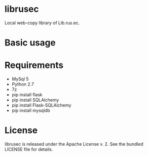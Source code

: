 # librusec
Local web-copy library of Lib.rus.ec. 

# Basic usage #


# Requirements #

- MySql 5
- Python 2.7
- 7z
- pip install flask
- pip install SQLAlchemy
- pip install Flask-SQLAlchemy
- pip install mysqldb

# License #

librusec is released under the Apache License v. 2. See the bundled LICENSE file for details.
